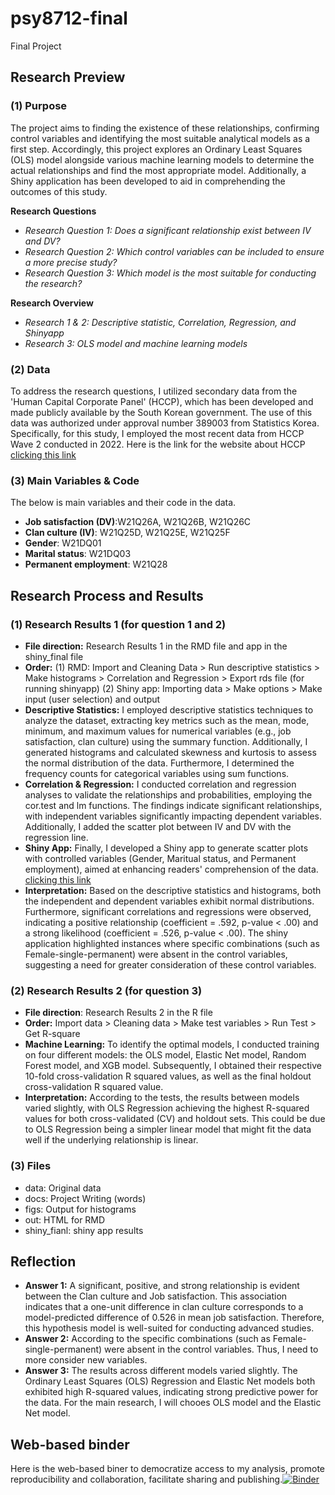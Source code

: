 # psy8712-final
Final Project

## Research Preview
###  (1) Purpose
The project aims to finding the existence of these relationships, confirming control variables and identifying the most suitable analytical models as a first step. Accordingly, this project explores an Ordinary Least Squares (OLS) model alongside various machine learning models to determine the actual relationships and find the most appropriate model. Additionally, a Shiny application has been developed to aid in comprehending the outcomes of this study.

**Research Questions**
- *Research Question 1: Does a significant relationship exist between IV and DV?*
- *Research Question 2: Which control variables can be included to ensure a more precise study?*
- *Research Question 3: Which model is the most suitable for conducting the research?*

**Research Overview**
- *Research 1 & 2: Descriptive statistic, Correlation, Regression, and Shinyapp*
- *Research 3: OLS model and machine learning models*

### (2) Data
To address the research questions, I utilized secondary data from the 'Human Capital Corporate Panel' (HCCP), which has been developed and made publicly available by the South Korean government. The use of this data was authorized under approval number 389003 from Statistics Korea. Specifically, for this study, I employed the most recent data from HCCP Wave 2 conducted in 2022. Here is the link for the website about HCCP [clicking this link](https://www.krivet.re.kr/eng/eu/eh/euDAADs.jsp)

### (3) Main Variables & Code
The below is main variables and their code in the data.

- **Job satisfaction (DV)**:W21Q26A, W21Q26B, W21Q26C
- **Clan culture (IV)**: W21Q25D, W21Q25E, W21Q25F
- **Gender**: W21DQ01
- **Marital status**: W21DQ03
- **Permanent employment**: W21Q28

## Research Process and Results
### (1) Research Results 1 (for question 1 and 2)
- **File direction:** Research Results 1 in the RMD file and app in the shiny_final file
- **Order:** (1) RMD: Import and Cleaning Data > Run descriptive statistics > Make histograms > Correlation and Regression > Export rds file (for running shinyapp) (2) Shiny app: Importing data > Make options > Make input (user selection) and output 
- **Descriptive Statistics:** I employed descriptive statistics techniques to analyze the dataset, extracting key metrics such as the mean, mode, minimum, and maximum values for numerical variables (e.g., job satisfaction, clan culture) using the summary function. Additionally, I generated histograms and calculated skewness and kurtosis to assess the normal distribution of the data. Furthermore, I determined the frequency counts for categorical variables using sum functions.
- **Correlation & Regression:** I conducted correlation and regression analyses to validate the relationships and probabilities, employing the cor.test and lm functions. The findings indicate significant relationships, with independent variables significantly impacting dependent variables. Additionally, I added the scatter plot between IV and DV with the regression line.
- **Shiny App:** Finally, I developed a Shiny app to generate scatter plots with controlled variables (Gender, Maritual status, and Permanent employment), aimed at enhancing readers' comprehension of the data. [clicking this link](https://min9509.shinyapps.io/shiny_final/)
- **Interpretation:** Based on the descriptive statistics and histograms, both the independent and dependent variables exhibit normal distributions. Furthermore, significant correlations and regressions were observed, indicating a positive relationship (coefficient = .592, p-value < .00) and a strong likelihood (coefficient = .526,  p-value < .00). The shiny application highlighted instances where specific combinations (such as Female-single-permanent) were absent in the control variables, suggesting a need for greater consideration of these control variables.

### (2) Research Results 2 (for question 3)
- **File direction**: Research Results 2 in the R file
-  **Order:** Import data > Cleaning data > Make test variables > Run Test > Get R-square
- **Machine Learning:** To identify the optimal models, I conducted training on four different models: the OLS model, Elastic Net model, Random Forest model, and XGB model. Subsequently, I obtained their respective 10-fold cross-validation R squared values, as well as the final holdout cross-validation R squared value.
- **Interpretation:** According to the tests, the results between models varied slightly, with OLS Regression achieving the highest R-squared values for both cross-validated (CV) and holdout sets. This could be due to OLS Regression being a simpler linear model that might fit the data well if the underlying relationship is linear. 

### (3) Files
- data: Original data
- docs: Project Writing (words)
- figs: Output for histograms
- out: HTML for RMD
- shiny_fianl: shiny app results

## Reflection
- **Answer 1:** A significant, positive, and strong relationship is evident between the Clan culture and Job satisfaction. This association indicates that a one-unit difference in clan culture corresponds to a model-predicted difference of 0.526 in mean job satisfaction. Therefore, this hypothesis model is well-suited for conducting advanced studies.
- **Answer 2:** According to the specific combinations (such as Female-single-permanent) were absent in the control variables. Thus, I need to more consider new variables.
- **Answer 3:** The results across different models varied slightly. The Ordinary Least Squares (OLS) Regression and Elastic Net models both exhibited high R-squared values, indicating strong predictive power for the data. For the main research, I will chooes OLS model and  the Elastic Net model. 

## Web-based binder
Here is the web-based biner to democratize access to my analysis, promote reproducibility and collaboration, facilitate sharing and publishing.[![Binder](https://mybinder.org/badge_logo.svg)](https://mybinder.org/v2/gh/min9509/psy8712-final.git/HEAD)